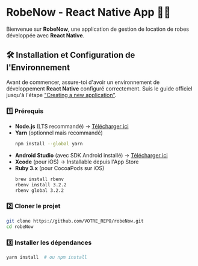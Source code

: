# **RobeNow - React Native App** 👗📱

Bienvenue sur **RobeNow**, une application de gestion de location de robes développée avec **React Native**.

## 🛠️ Installation et Configuration de l'Environnement

Avant de commencer, assure-toi d'avoir un environnement de développement **React Native** configuré correctement. Suis le guide officiel jusqu'à l'étape ["Creating a new application"](https://reactnative.dev/docs/environment-setup).

### 1️⃣ **Prérequis**
- **Node.js** (LTS recommandé) → [Télécharger ici](https://nodejs.org/)
- **Yarn** (optionnel mais recommandé)  
  ```bash
  npm install --global yarn
  ```
- **Android Studio** (avec SDK Android installé) → [Télécharger ici](https://developer.android.com/studio)
- **Xcode** (pour iOS) → Installable depuis l'App Store
- **Ruby 3.x** (pour CocoaPods sur iOS)
  ```bash
  brew install rbenv
  rbenv install 3.2.2
  rbenv global 3.2.2
  ```

### 2️⃣ **Cloner le projet**
```bash
git clone https://github.com/VOTRE_REPO/robeNow.git
cd robeNow
```

### 3️⃣ **Installer les dépendances**
```bash
yarn install  # ou npm install
```

### 4️⃣ **Installer les Pods pour iOS**
```bash
cd ios
pod install
cd ..
```

---

## 🚀 Démarrer l'Application

### 1️⃣ **Lancer le serveur Metro**
Metro est le bundler JavaScript qui accompagne React Native.

```bash
yarn start  # ou npm start
```

Laisse **Metro** tourner dans une fenêtre de terminal et ouvre un autre terminal pour exécuter l'application.

### 2️⃣ **Démarrer sur Android**
```bash
yarn android  # ou npm run android
```
📌 **Assure-toi d'avoir un émulateur Android actif** (ou un téléphone branché en USB avec le mode développeur activé).

### 3️⃣ **Démarrer sur iOS** (macOS uniquement)
```bash
yarn ios  # ou npm run ios
```
📌 **Assure-toi que Xcode est installé et qu'un simulateur est ouvert.** Tu peux aussi ouvrir `ios/robeNow.xcworkspace` et lancer l’application depuis Xcode.

---

## 🛠️ **Développement et Modification**

### Modifier le code
1. Ouvre **`App.tsx`** dans ton éditeur de code.
2. Modifie le fichier et **sauvegarde**.
3. L’application se mettra à jour automatiquement via **Fast Refresh**.

### Recharger l’application
- **Android** : Appuie deux fois sur `R` ou utilise `Cmd + M` sur macOS (`Ctrl + M` sur Windows/Linux) pour ouvrir le menu développeur.
- **iOS** : Appuie sur `Cmd + R` dans le simulateur.

---

## 🏗️ **Structure du Projet**
```bash
robeNow/
 ├── android/          # Configuration Android
 ├── ios/              # Configuration iOS
 ├── src/              
 │   ├── components/   # Composants réutilisables
 │   ├── screens/      # Écrans principaux
 │   ├── services/     # Logique métier (API, stockage, etc.)
 │   ├── assets/       # Images, icônes, etc.
 │   ├── App.tsx       # Point d'entrée de l'application
 ├── package.json      
 ├── README.md
 ├── .gitignore
 ├── babel.config.js
 ├── metro.config.js
 └── tsconfig.json
```

---

## 🛠️ **Dépannage**
### ❌ Erreur "Unable to open base configuration reference file"
➡️ **Solution** :
```bash
cd ios
rm -rf Pods Podfile.lock
pod install
cd ..
```

### ❌ Erreur CocoaPods sur Mac M1/M2
➡️ Essaye :
```bash
arch -x86_64 pod install
```

### ❌ Erreur lors de l’installation des dépendances ?
```bash
rm -rf node_modules
yarn install
```

### ❌ Autres problèmes ?
Utilise :
```bash
npx react-native doctor
```
Et consulte la documentation officielle :  
[https://reactnative.dev/docs/troubleshooting](https://reactnative.dev/docs/troubleshooting)

---

## 📚 **Ressources**
- [React Native Docs](https://reactnative.dev/docs/getting-started)
- [CocoaPods](https://cocoapods.org/)
- [rbenv](https://github.com/rbenv/rbenv)
- [Android Developer](https://developer.android.com/studio)

---

## 📜 **Licence**
Ce projet est sous licence **MIT**. Libre à toi de l'utiliser et de l'améliorer ! 🎉

---

## 🎉 **Félicitations !**
Tu as maintenant un environnement React Native prêt à l’emploi pour **RobeNow**. 🚀 Bon développement ! 🎨✨
